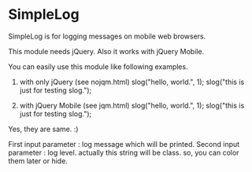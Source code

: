 SimpleLog
===========================

SimpleLog is for logging messages on mobile web browsers.

This module needs jQuery.
Also it works with jQuery Mobile.

You can easily use this module like following examples.


1. with only jQuery (see nojqm.html)
 slog("hello, world.", 1);
 slog("this is just for testing slog.");

2. with jQuery Mobile (see jqm.html)
 slog("hello, world.", 1);
 slog("this is just for testing slog.");


Yes, they are same. :)

First input parameter : log message which will be printed.
Second input parameter : log level. actually this string will be class. so, you can color them later or hide.